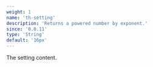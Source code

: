```yaml
---
weight: 1
name: 'th-setting'
description: 'Returns a powered number by exponent.'
since: '0.0.11'
type: 'String'
default: '16px'
---
```

The setting content.